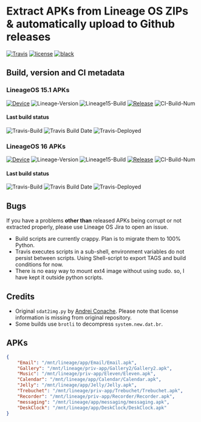 # Extract APKs from Lineage OS ZIPs & automatically upload to Github releases

[![Travis][travis-badge]][travis]
[![license][mit-badge]][license]
[![black][black-badge]][black]


## Build, version and CI metadata

### LineageOS 15.1 APKs

[![Device][L15-device]][L15-dl-page]
![Lineage-Version][L15-version]
![Lineage15-Build][L15-build]
[![Release][L15-last-release-date]][gh-releases]
![CI-Build-Num][L15-last-release-bnum]

#### Last build status

![Travis-Build][L15-ci-bnum]
![Travis Build Date][L15-ci-bdate]
![Travis-Deployed][L15-ci-bdeployed]


### LineageOS 16 APKs

[![Device][L16-device]][L16-dl-page]
![Lineage-Version][L16-version]
![Lineage15-Build][L16-build]
[![Release][L16-last-release-date]][gh-releases]
![CI-Build-Num][L16-last-release-bnum]

#### Last build status

![Travis-Build][L16-ci-bnum]
![Travis Build Date][L16-ci-bdate]
![Travis-Deployed][L16-ci-bdeployed]


## Bugs

If you have a problems **other than** released APKs being corrupt or not extracted properly, please use Lineage OS Jira to open an issue.

- Build scripts are currently crappy. Plan is to migrate them to 100% Python.
- Travis executes scripts in a sub-shell, environment variables do not persist between scripts. Using Shell-script to export TAGS and build conditions for now.
- There is no easy way to mount ext4 image without using sudo. so, I have kept it outside python scripts.

## Credits

- Original `sdat2img.py` by [Andrei Conache](https://github.com/xpirt/sdat2img). Please note that license information is missing from original repository.
- Some builds use `brotli` to decompress `system.new.dat.br`.

## APKs

```json
{
    "Email": "/mnt/lineage/app/Email/Email.apk",
    "Gallery": "/mnt/lineage/priv-app/Gallery2/Gallery2.apk",
    "Music": "/mnt/lineage/priv-app/Eleven/Eleven.apk",
    "Calendar": "/mnt/lineage/app/Calendar/Calendar.apk",
    "Jelly": "/mnt/lineage/app/Jelly/Jelly.apk",
    "Trebuchet": "/mnt/lineage/priv-app/Trebuchet/Trebuchet.apk",
    "Recorder": "/mnt/lineage/priv-app/Recorder/Recorder.apk",
    "messaging": "/mnt/lineage/app/messaging/messaging.apk",
    "DeskClock": "/mnt/lineage/app/DeskClock/DeskClock.apk"
}
```

<!-- LOS 15 References -->
[L15-device]: https://img.shields.io/badge/dynamic/json.svg?label=device&url=https://raw.githubusercontent.com/tprasadtp/lineageos-apk-extractor/gh-pages/release-bullhead.json&query=$.lineage.device

[L15-version]: https://img.shields.io/badge/dynamic/json.svg?label=version&url=https://raw.githubusercontent.com/tprasadtp/lineageos-apk-extractor/gh-pages/release-bullhead.json&query=$.lineage.version

[L15-build]: https://img.shields.io/badge/dynamic/json.svg?label=build&url=https://raw.githubusercontent.com/tprasadtp/lineageos-apk-extractor/gh-pages/release-bullhead.json&query=$.lineage.build&colorB=brightgreen

[L15-ci-bdate]: https://img.shields.io/badge/dynamic/json.svg?label=at&url=https://raw.githubusercontent.com/tprasadtp/lineageos-apk-extractor/gh-pages/release-bullhead.json&query=$.ci.build_date_human&colorB=brightgreen

[L15-ci-bnum]: https://img.shields.io/badge/dynamic/json.svg?label=%23&url=https://raw.githubusercontent.com/tprasadtp/lineageos-apk-extractor/gh-pages/release-bullhead.json&query=$.ci.build_number&colorB=green

[L15-ci-bdeployed]: https://img.shields.io/badge/dynamic/json.svg?label=deployed&url=https://raw.githubusercontent.com/tprasadtp/lineageos-apk-extractor/gh-pages/release-bullhead.json&query=$.ci.deployed&logo&colorB=yellow

[L15-last-release-date]: https://img.shields.io/badge/dynamic/json.svg?label=on&url=https://raw.githubusercontent.com/tprasadtp/lineageos-apk-extractor/gh-pages/release-bullhead.json&query=$.release.human_ts

[L15-last-release-bnum]: https://img.shields.io/badge/dynamic/json.svg?label=%23&url=https://raw.githubusercontent.com/tprasadtp/lineageos-apk-extractor/gh-pages/release-bullhead.json&query=$.release.ci_bnum&colorB=green



<!-- LOS 16 References -->
[L16-device]: https://img.shields.io/badge/dynamic/json.svg?label=device&url=https://raw.githubusercontent.com/tprasadtp/lineageos-apk-extractor/gh-pages/release-gucamole.json&query=$.lineage.device

[L16-version]: https://img.shields.io/badge/dynamic/json.svg?label=version&url=https://raw.githubusercontent.com/tprasadtp/lineageos-apk-extractor/gh-pages/release-gucamole.json&query=$.lineage.version

[L16-build]: https://img.shields.io/badge/dynamic/json.svg?label=build&url=https://raw.githubusercontent.com/tprasadtp/lineageos-apk-extractor/gh-pages/release-gucamole.json&query=$.lineage.build&colorB=brightgreen

[L16-ci-bdate]: https://img.shields.io/badge/dynamic/json.svg?label=at&url=https://raw.githubusercontent.com/tprasadtp/lineageos-apk-extractor/gh-pages/release-gucamole.json&query=$.ci.build_date_human&colorB=brightgreen

[L16-ci-bnum]: https://img.shields.io/badge/dynamic/json.svg?label=%23&url=https://raw.githubusercontent.com/tprasadtp/lineageos-apk-extractor/gh-pages/release-gucamole.json&query=$.ci.build_number&colorB=green

[L16-ci-bdeployed]: https://img.shields.io/badge/dynamic/json.svg?label=deployed&url=https://raw.githubusercontent.com/tprasadtp/lineageos-apk-extractor/gh-pages/release-gucamole.json&query=$.ci.deployed&logo&colorB=yellow

[L16-last-release-date]: https://img.shields.io/badge/dynamic/json.svg?label=on&url=https://raw.githubusercontent.com/tprasadtp/lineageos-apk-extractor/gh-pages/release-gucamole.json&query=$.release.human_ts

[L16-last-release-bnum]: https://img.shields.io/badge/dynamic/json.svg?label=%23&url=https://raw.githubusercontent.com/tprasadtp/lineageos-apk-extractor/gh-pages/release-gucamole.json&query=$.release.ci_bnum&colorB=green



<!-- Other Links-->
[gh-releases]: https://github.com/tprasadtp/lineageos-apk-extractor/releases/latest "View latest releases"
[license]: https://github.com/tprasadtp//blob/master/LICENSE.md "View License"
[travis-badge]: https://travis-ci.com/tprasadtp/lineageos-apk-extractor.svg?branch=master
[travis]: https://travis-ci.com/tprasadtp/lineageos-apk-extractor "Travis CI page"
[L16-dl-page]: https://download.lineageos.org/gucamole "Download Lineage 16"
[L15-dl-page]: https://download.lineageos.org/bullhead "Download Lineage 15"
[black]: https://github.com/psf/black "Black"

[mit-badge]: https://img.shields.io/badge/license-MIT-green
[black-badge]: https://img.shields.io/badge/code%20style-black-000000.svg
